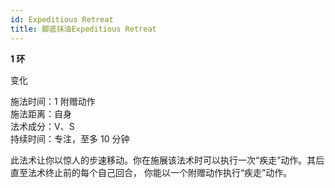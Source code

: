 ```yaml
---
id: Expeditious Retreat
title: 脚底抹油Expeditious Retreat
---
```


**1 环**

变化

施法时间：1 附赠动作  
施法距离：自身  
法术成分：V、S  
持续时间：专注，至多 10 分钟

此法术让你以惊人的步速移动。你在施展该法术时可以执行一次“疾走”动作。其后直至法术终止前的每个自己回合，
你能以一个附赠动作执行“疾走”动作。
